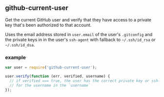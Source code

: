 ## github-current-user

Get the current GitHub user and verify that they have access to a private key
that's been authorized to that account.

Uses the email address stored in `user.email` of the user's `.gitconfig` and
the private keys in in the user's `ssh-agent` with fallback to `~/.ssh/id_rsa`
or `~/.ssh/id_dsa`.

### example

```js
var user = require('github-current-user');

user.verify(function (err, verified, username) {
  // if verified === true, the user has the correct private key or ssh-agent
  // for the username in the `username`
});
```
